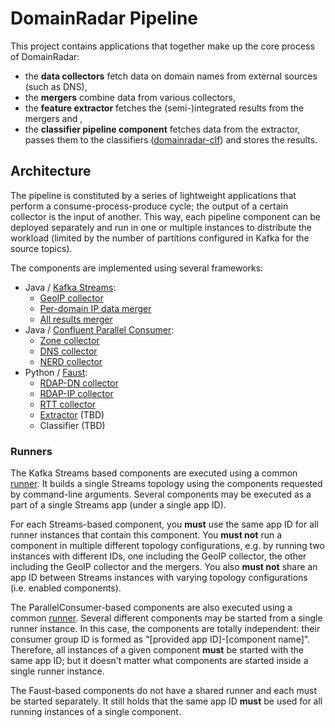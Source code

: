 # DomainRadar Pipeline

This project contains applications that together make up the core process of DomainRadar:
- the **data collectors** fetch data on domain names from external sources (such as DNS),
- the **mergers** combine data from various collectors,
- the **feature extractor** fetches the (semi-)integrated results from the mergers and ,
- the **classifier pipeline component** fetches data from the extractor, passes them to the classifiers ([domainradar-clf](https://github.com/nesfit/domainradar-clf)) and stores the results.

## Architecture

The pipeline is constituted by a series of lightweight applications that perform a consume-process-produce cycle; the output of a certain collector is the input of another. This way, each pipeline component can be deployed separately and run in one or multiple instances to distribute the workload (limited by the number of partitions configured in Kafka for the source topics). 

The components are implemented using several frameworks:

- Java / [Kafka Streams](https://kafka.apache.org/documentation/streams/):
    - [GeoIP collector](java_pipeline/src/main/java/cz/vut/fit/domainradar/streams/collectors/GeoIPCollector.java)
    - [Per-domain IP data merger](java_pipeline/src/main/java/cz/vut/fit/domainradar/streams/mergers/IPDataMergerComponent.java)
    - [All results merger](java_pipeline/src/main/java/cz/vut/fit/domainradar/streams/mergers/AllDataMergerComponent.java)
- Java / [Confluent Parallel Consumer](https://github.com/confluentinc/parallel-consumer):
    - [Zone collector](java_pipeline/src/main/java/cz/vut/fit/domainradar/standalone/collectors/ZoneCollector.java)
    - [DNS collector](java_pipeline/src/main/java/cz/vut/fit/domainradar/standalone/collectors/DNSCollector.java)
    - [NERD collector](java_pipeline/src/main/java/cz/vut/fit/domainradar/standalone/collectors/NERDCollector.java)
- Python / [Faust](https://faust-streaming.github.io/faust/):
    - [RDAP-DN collector](python_pipeline/collector/rdap_dn)
    - [RDAP-IP collector](python_pipeline/collector/rdap_ip)
    - [RTT collector](python_pipeline/collector/rtt)
    - [Extractor](python_pipeline/extractor) (TBD)
    - Classifier (TBD)

### Runners

The Kafka Streams based components are executed using a common [runner](java_pipeline/src/main/java/cz/vut/fit/domainradar/streams/StreamsPipelineRunner.java). It builds a single Streams topology using the components requested by command-line arguments. Several components may be executed as a part of a single Streams app (under a single app ID). 

For each Streams-based component, you **must** use the same app ID for all runner instances that contain this component. You **must not** run a component in multiple different topology configurations, e.g. by running two instances with different IDs, one including the GeoIP collector, the other including the GeoIP collector and the mergers. You also **must not** share an app ID between Streams instances with varying topology configurations (i.e. enabled components). 

The ParallelConsumer-based components are also executed using a common [runner](cz.vut.fit.domainradar.standalone.StandaloneCollectorRunner). Several different components may be started from a single runner instance. In this case, the components are totally independent: their consumer group ID is formed as "[provided app ID]-[component name]". Therefore, all instances of a given component **must** be started with the same app ID; but it doesn't matter what components are started inside a single runner instance.

The Faust-based components do not have a shared runner and each must be started separately. It still holds that the same app ID **must** be used for all running instances of a single component.

